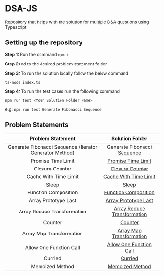 # DSA-JS

Repository that helps with the solution for multiple DSA questions using Typescript

## Setting up the repository

**Step 1:** Run the command `npm i`

**Step 2:** cd to the desired problem statement folder

**Step 3:** To run the solution locally follow the below command

`ts-node index.ts`

**Step 4:** To run the test cases run the following command

`npm run test <Your Solution Folder Name>`

e.g: `npm run test Generate Fibonacci Sequence`

## Problem Statements

|                    Problem Statement                    |                          Solution Folder                          |
| :-----------------------------------------------------: | :---------------------------------------------------------------: |
| Generate Fibonacci Sequence (Iterator Generator Method) | [Generate Fibonacci Sequence](./Generate%20Fibonacci%20Sequence/) |
|                   Promise Time Limit                    |        [Promise Time Limit](./%20Promise%20Time%20Limit/)         |
|                     Closure Counter                     |               [Closure Counter](./Closure-Counter/)               |
|                  Cache With Time Limit                  |      [Cache With Time Limit](./Cache%20With%20Time%20Limit/)      |
|                          Sleep                          |                         [Sleep](./Sleep/)                         |
|                  Function Composition                   |         [Function Composition](./Function%20Composition/)         |
|                  Array Prototype Last                   |        [Array Prototype Last](./Array%20Prototype%20Last/)        |
|               Array Reduce Transformation               | [Array Reduce Transformation](./Array%20Reduce%20Transformation/) |
|                         Counter                         |                       [Counter]('./Counter)                       |
|                Array Map Transformation                 |    [Array Map Transformation](./Array%20Map%20Transformation/)    |
|                 Allow One Function Call                 |    [Allow One Function Call](./Allow%20One%20Function%20Call/)    |
|                         Curried                         |                       [Curried](./Curried/)                       |
|                     Memoized Method                     |             [Memoized Method](./Memoized%20Function/)             |
